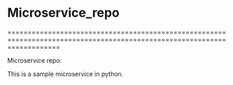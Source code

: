 # Microservice_repo
=========================================================================================================================


Microservice repo:

This is a sample microservice in python.


